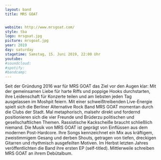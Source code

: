 ```yaml
---
layout: band
title: MRS GOAT


website: http://www.mrsgoat.com/
style: tba
logo: mrsgoat.jpg
picture: mrsgoat.jpg
year: 2019
day: saturday
stagetime: Samstag, 15. Juni 2019, 22:00 Uhr
youtube:
#soundcloud:
#spotify:
#bandcamp:
---
```


Seit der Gründung 2016 war für MRS GOAT das Ziel vor den Augen klar: Mit der gemeinsamen Liebe
für harte Riffs und poppige Hooks durchstarten, ihre Leidenschaft für Konzerte teilen und am
liebsten jeden Tag ausgelassen im Moshpit feiern. Mit einer schweißtreibenden Live-Energie spielt
sich die Berliner Alternative Rock Band MRS GOAT momentan durch die Clubs der Stadt. Mal
metaphorisch, malsehr direkt und fordernd positionieren sich die vier Freunde und Brüderzu
politischen und gesellschaftlichen Themen. Rassistische Kackscheiße braucht schließlich niemand.
Die Musik von MRS GOAT ist geprägt von Einflüssen aus dem modernen Post-Hardcore. Ihre Songs
kennzeichnet ein Mix aus kräftigem, zweistimmigem Gesang und derben Shouts, getragen von
tiefen, dreckigen Gitarren und rhythmisch ausgefeilten Motiven. Im Herbst letzten Jahres
veröffentlichten die Band ihre ersten EP (self-titled). Mittlerweile schreiben MRS GOAT an ihrem
Debütalbum.
